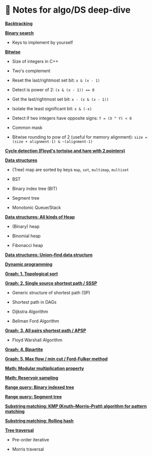 # :book: Notes for algo/DS deep-dive


**[]()**
  

  
  

**[Backtracking](backtracking.md)**
  

  
  

**[Binary search](binary_search.md)**
  

  

  - Keys to implement by yourself
  

**[Bitwise](bitwise.md)**
  

  

  - Size of integers in C++
  

  

  - Two's complement
  

  

  - Reset the last/rightmost set bit: `x & (x - 1)`
  

  

  - Detect is power of 2: `(x & (x - 1)) == 0`
  

  

  - Get the last/rightmost set bit: `x - (x & (x - 1))`
  

  

  - Isolate the least significant bit: `x & (-x)`
  

  

  - Detect if two integers have opposite signs: `f = (X ^ Y) < 0`
  

  

  - Common mask
  

  

  - Bitwise rounding to pow of 2 (useful for memory alignment): `size = (size + alignment-1) & ~(alignment-1)`
  

**[Cycle detection (Floyd's tortoise and hare with 2 pointers)](cycle_detection.md)**
  

  
  

**[Data structures](data_structures.md)**
  

  

  - (Tree) map are sorted by keys `map`, `set`, `multimap`, `multiset`
  

  

  - BST
  

  

  - Binary index tree (BIT)
  

  

  - Segment tree
  

  

  - Monotonic Queue/Stack
  

**[Data structures: All kinds of Heap](ds_all_kinds_of_heap.md)**
  

  

  - (Binary) heap
  

  

  - Binomial heap
  

  

  - Fibonacci heap
  

**[Data structures: Union–find data structure](union_find.md)**
  

  
  

**[Dynamic programming](dynamic_programming.md)**
  

  
  

**[Graph: 1. Topological sort](graph_topological_sort.md)**
  

  
  

**[Graph: 2. Single source shortest path / SSSP](graph_sssp.md)**
  

  

  - Generic structure of shortest path (SP)
  

  

  - Shortest path in DAGs
  

  

  - Dijkstra Algorithm
  

  

  - Bellman Ford Algorithm
  

**[Graph: 3. All pairs shortest path / APSP](graph_apsp.md)**
  

  

  - Floyd Warshall Algorithm
  

**[Graph: 4. Bipartite](graph_bipartite.md)**
  

  
  

**[Graph: 5. Max flow / min cut / Ford-Fulker method](graph_max_flow.md)**
  

  
  

**[Math: Modular multiplication property](modular.md)**
  

  
  

**[Math: Reservoir sampling](reservoir_sampling.md)**
  

  
  

**[Range query: Binary indexed tree](binary_index_tree.md)**
  

  
  

**[Range query: Segment tree](segment_tree.md)**
  

  
  

**[Substring matching: KMP (Knuth–Morris–Pratt) algorithm for pattern matching](kmp.md)**
  

  
  

**[Substring matching: Rolling hash](rolling_hash.md)**
  

  
  

**[Tree traversal](tree_traversal.md)**
  

  

  - Pre-order iterative
  

  

  - Morris traversal
  
